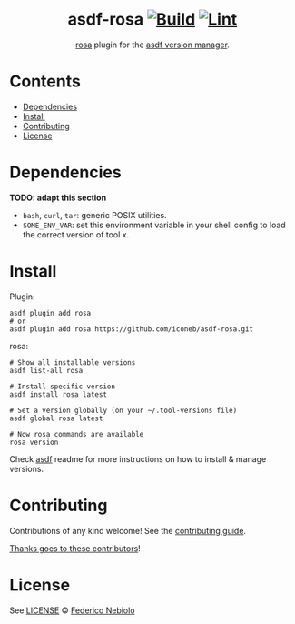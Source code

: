 <div align="center">

# asdf-rosa [![Build](https://github.com/iconeb/asdf-rosa/actions/workflows/build.yml/badge.svg)](https://github.com/iconeb/asdf-rosa/actions/workflows/build.yml) [![Lint](https://github.com/iconeb/asdf-rosa/actions/workflows/lint.yml/badge.svg)](https://github.com/iconeb/asdf-rosa/actions/workflows/lint.yml)


[rosa](https://access.redhat.com/products/red-hat-openshift-service-aws) plugin for the [asdf version manager](https://asdf-vm.com).

</div>

# Contents

- [Dependencies](#dependencies)
- [Install](#install)
- [Contributing](#contributing)
- [License](#license)

# Dependencies

**TODO: adapt this section**

- `bash`, `curl`, `tar`: generic POSIX utilities.
- `SOME_ENV_VAR`: set this environment variable in your shell config to load the correct version of tool x.

# Install

Plugin:

```shell
asdf plugin add rosa
# or
asdf plugin add rosa https://github.com/iconeb/asdf-rosa.git
```

rosa:

```shell
# Show all installable versions
asdf list-all rosa

# Install specific version
asdf install rosa latest

# Set a version globally (on your ~/.tool-versions file)
asdf global rosa latest

# Now rosa commands are available
rosa version
```

Check [asdf](https://github.com/asdf-vm/asdf) readme for more instructions on how to
install & manage versions.

# Contributing

Contributions of any kind welcome! See the [contributing guide](contributing.md).

[Thanks goes to these contributors](https://github.com/iconeb/asdf-rosa/graphs/contributors)!

# License

See [LICENSE](LICENSE) © [Federico Nebiolo](https://github.com/iconeb/)
